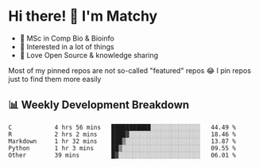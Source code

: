 # Hi there! 👋 I'm Matchy

- 🧬 MSc in Comp Bio & Bioinfo
- 🎈 Interested in a lot of things
- 💜 Love Open Source & knowledge sharing

Most of my pinned repos are not so-called "featured" repos 😂 I pin repos just to find them more easily

## 📊 Weekly Development Breakdown

<!--START_SECTION:waka-->

```text
C            4 hrs 56 mins   ███████████░░░░░░░░░░░░░░   44.49 %
R            2 hrs 2 mins    ████▓░░░░░░░░░░░░░░░░░░░░   18.46 %
Markdown     1 hr 32 mins    ███▒░░░░░░░░░░░░░░░░░░░░░   13.87 %
Python       1 hr 3 mins     ██▒░░░░░░░░░░░░░░░░░░░░░░   09.55 %
Other        39 mins         █▓░░░░░░░░░░░░░░░░░░░░░░░   06.01 %
```

<!--END_SECTION:waka-->
